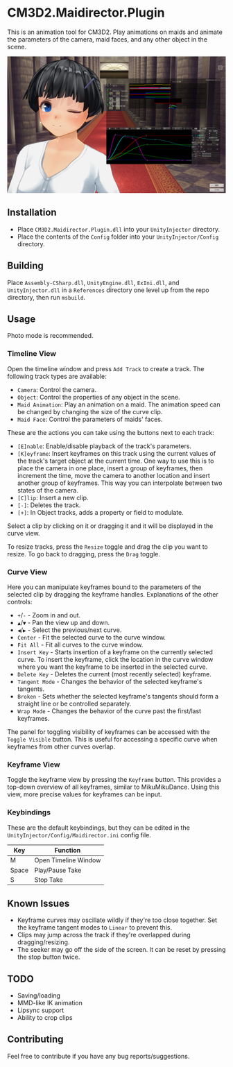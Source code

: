 # CM3D2.Maidirector.Plugin
This is an animation tool for CM3D2. Play animations on maids and animate the parameters of the camera, maid faces, and any other object in the scene.

![Screenshot](https://github.com/ShinHogera/CM3D2.Maidirector.Plugin/raw/master/screenshot.png)

## Installation
* Place `CM3D2.Maidirector.Plugin.dll` into your `UnityInjector` directory.
* Place the contents of the `Config` folder into your `UnityInjector/Config` directory.

## Building
Place `Assembly-CSharp.dll`, `UnityEngine.dll`, `ExIni.dll`, and `UnityInjector.dll` in a `References` directory one level up from the repo directory, then run `msbuild`.

## Usage
Photo mode is recommended.

### Timeline View
Open the timeline window and press `Add Track` to create a track. The following track types are available:
- `Camera`: Control the camera.
- `Object`: Control the properties of any object in the scene.
- `Maid Animation`: Play an animation on a maid. The animation speed can be changed by changing the size of the curve clip.
- `Maid Face`: Control the parameters of maids' faces.

These are the actions you can take using the buttons next to each track:
- `[E]nable`: Enable/disable playback of the track's parameters.
- `[K]eyframe`: Insert keyframes on this track using the current values of the track's target object at the current time. One way to use this is to place the camera in one place, insert a group of keyframes, then increment the time, move the camera to another location and insert another group of keyframes. This way you can interpolate between two states of the camera.
- `[C]lip`: Insert a new clip.
- `[-]`: Deletes the track.
- `[+]`: In Object tracks, adds a property or field to modulate.

Select a clip by clicking on it or dragging it and it will be displayed in the curve view.

To resize tracks, press the `Resize` toggle and drag the clip you want to resize. To go back to dragging, press the `Drag` toggle.

### Curve View
Here you can manipulate keyframes bound to the parameters of the selected clip by dragging the keyframe handles. Explanations of the other controls:

- `+`/`-` - Zoom in and out.
- `▲`/`▼` - Pan the view up and down.
- `◀`/`▶` - Select the previous/next curve.
- `Center` - Fit the selected curve to the curve window.
- `Fit All` - Fit all curves to the curve window.
- `Insert Key` - Starts insertion of a keyframe on the currently selected curve. To insert the keyframe, click the location in the curve window where you want the keyframe to be inserted in the selected curve.
- `Delete Key` - Deletes the current (most recently selected) keyframe.
- `Tangent Mode` - Changes the behavior of the selected keyframe's tangents.
- `Broken` - Sets whether the selected keyframe's tangents should form a straight line or be controlled separately.
- `Wrap Mode` - Changes the behavior of the curve past the first/last keyframes.

The panel for toggling visibility of keyframes can be accessed with the `Toggle Visible` button. This is useful for accessing a specific curve when keyframes from other curves overlap.

### Keyframe View
Toggle the keyframe view by pressing the `Keyframe` button. This provides a top-down overview of all keyframes, similar to MikuMikuDance. Using this view, more precise values for keyframes can be input.

### Keybindings
These are the default keybindings, but they can be edited in the `UnityInjector/Config/Maidirector.ini` config file.

| Key     | Function                |
|---------|-------------------------|
| M       | Open Timeline Window    |
| Space   | Play/Pause Take         |
| S       | Stop Take               |

## Known Issues
- Keyframe curves may oscillate wildly if they're too close together. Set the keyframe tangent modes to `Linear` to prevent this.
- Clips may jump across the track if they're overlapped during dragging/resizing.
- The seeker may go off the side of the screen. It can be reset by pressing the stop button twice.

## TODO
- Saving/loading
- MMD-like IK animation
- Lipsync support
- Ability to crop clips

## Contributing
Feel free to contribute if you have any bug reports/suggestions.
